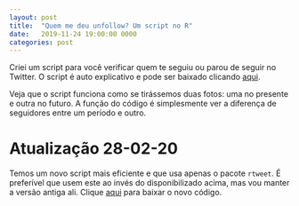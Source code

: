 ```yaml
---
layout: post
title:  "Quem me deu unfollow? Um script no R"
date:   2019-11-24 19:00:00 0000
categories: post
---
```


Criei um script para você verificar quem te seguiu ou parou de seguir no Twitter.
O script é auto explicativo e pode ser baixado clicando [aqui](https://github.com/marcelogelati/marcelogelati.github.io/blob/master/unfollow.R).

Veja que o script funciona como se tirássemos duas fotos: uma no presente e outra no futuro.
A função do código é simplesmente ver a diferença de seguidores entre um período e outro.

# Atualização 28-02-20

Temos um novo script mais eficiente e que usa apenas o pacote `rtweet`.
É preferível que usem este ao invés do disponibilizado acima, mas vou manter a
versão antiga ali. Clique [aqui](https://github.com/marcelogelati/marcelogelati.github.io/blob/master/unfollow2.R)
para baixar o novo código.
